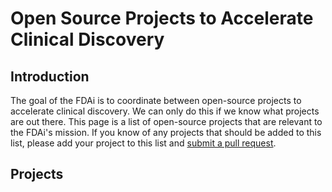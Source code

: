 # Open Source Projects to Accelerate Clinical Discovery

## Introduction

The goal of the FDAi is to coordinate between open-source projects to accelerate clinical discovery. We can only do this if we know what projects are out there. This page is a list of open-source projects that are relevant to the FDAi's mission. If you know of any projects that should be added to this list, please add your project to this list and [submit a pull request](/docs/contributing.md).

## Projects

